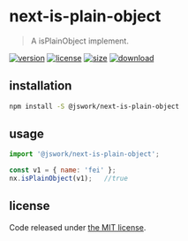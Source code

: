 # next-is-plain-object
> A isPlainObject implement.

[![version][version-image]][version-url]
[![license][license-image]][license-url]
[![size][size-image]][size-url]
[![download][download-image]][download-url]

## installation
```bash
npm install -S @jswork/next-is-plain-object
```

## usage
```js
import '@jswork/next-is-plain-object';

const v1 = { name: 'fei' };
nx.isPlainObject(v1);   //true
```

## license
Code released under [the MIT license](https://github.com/afeiship/next-is-plain-object/blob/master/LICENSE.txt).

[version-image]: https://img.shields.io/npm/v/@jswork/next-is-plain-object
[version-url]: https://npmjs.org/package/@jswork/next-is-plain-object

[license-image]: https://img.shields.io/npm/l/@jswork/next-is-plain-object
[license-url]: https://github.com/afeiship/next-is-plain-object/blob/master/LICENSE.txt

[size-image]: https://img.shields.io/bundlephobia/minzip/@jswork/next-is-plain-object
[size-url]: https://github.com/afeiship/next-is-plain-object/blob/master/dist/next-is-plain-object.min.js

[download-image]: https://img.shields.io/npm/dm/@jswork/next-is-plain-object
[download-url]: https://www.npmjs.com/package/@jswork/next-is-plain-object
